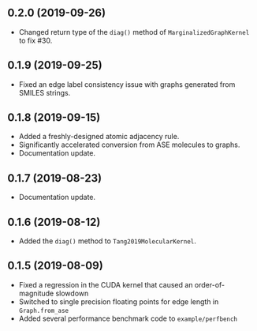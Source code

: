 ## 0.2.0 (2019-09-26)
- Changed return type of the `diag()` method of `MarginalizedGraphKernel` to fix #30.

## 0.1.9 (2019-09-25)
- Fixed an edge label consistency issue with graphs generated from SMILES strings.

## 0.1.8 (2019-09-15)
- Added a freshly-designed atomic adjacency rule.
- Significantly accelerated conversion from ASE molecules to graphs.
- Documentation update.

## 0.1.7 (2019-08-23)
- Documentation update.

## 0.1.6 (2019-08-12)
- Added the `diag()` method to `Tang2019MolecularKernel`.

## 0.1.5 (2019-08-09)
- Fixed a regression in the CUDA kernel that caused an order-of-magnitude slowdown
- Switched to single precision floating points for edge length in `Graph.from_ase`
- Added several performance benchmark code to `example/perfbench`
